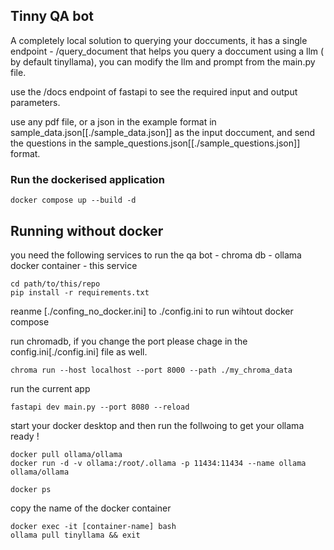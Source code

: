 ## Tinny QA bot
A completely local solution to querying your doccuments, it has a single endpoint
    - /query_document
that helps you query a doccument using a llm ( by default tinyllama), you can modify
the llm and prompt from the main.py file.

use the /docs endpoint of fastapi to see the required input and output parameters.

use any pdf file, or a json in the example format in sample_data.json[[./sample_data.json]]
 as the input
doccument, and send the questions in the sample_questions.json[[./sample_questions.json]] format.


### Run the dockerised application

```
docker compose up --build -d
```


## Running without docker

you need the following services to run the qa bot
    - chroma db
    - ollama docker container
    - this service

```shell
cd path/to/this/repo
pip install -r requirements.txt
```

reanme [./confing_no_docker.ini] to ./config.ini to run wihtout docker compose

run chromadb, if you change the port please chage in the config.ini[./config.ini]
file as well.

```shell
chroma run --host localhost --port 8000 --path ./my_chroma_data
```

run the current app
```
fastapi dev main.py --port 8080 --reload
```

start your docker desktop and then run the follwoing to
get your ollama ready !
```shell
docker pull ollama/ollama
docker run -d -v ollama:/root/.ollama -p 11434:11434 --name ollama ollama/ollama

docker ps
```
copy the name of the docker container

```shell
docker exec -it [container-name] bash
ollama pull tinyllama && exit
```
